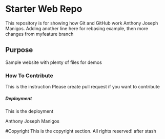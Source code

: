 # Starter Web Repo

This repository is for showing how Git and GitHub work
Anthony Joseph Manigos. Adding another line here for rebasing example, then more changes from myfeature branch

## Purpose

Sample website with plenty of files for demos

### How To Contribute

This is the instruction
Please create pull request if you want to contribute

##### Deployment

This is the deployment

Anthony Joseph Manigos

#Copyright
This is the copyright section. All rights reserved! after stash
